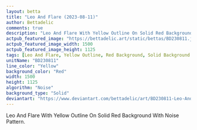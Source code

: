 ```yaml
---
layout: betta
title: "Leo And Flare (2023-08-11)"
author: Bettadelic
comments: true
description: "Leo And Flare With Yellow Outline On Solid Red Background With Noise Pattern."
actpub_featured_image: "https://bettadelic.art/static/bettas/BD230811.jpg"
actpub_featured_image_width: 1500
actpub_featured_image_height: 1125
tags: [Leo And Flare, Yellow Outline, Red Background, Solid Background Pattern, Noise Pattern, August 2023]
unitName: "BD230811"
line_color: "Yellow"
background_color: "Red"
width: 1500
height: 1125
algorithm: "Noise"
background_type: "Solid"
deviantart: "https://www.deviantart.com/bettadelic/art/BD230811-Leo-And-Flare-2023-08-11-976667060"
---
```


Leo And Flare With Yellow Outline On Solid Red Background With Noise Pattern.
